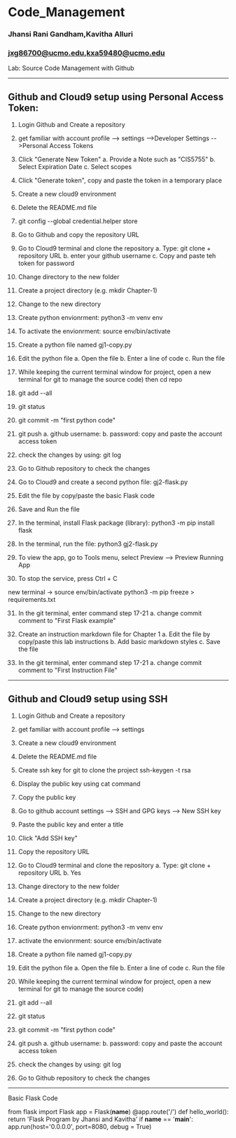 # Code_Management
### Jhansi Rani Gandham,Kavitha Alluri
### jxg86700@ucmo.edu,kxa59480@ucmo.edu

Lab: Source Code Management with Github

----------------------------------------------------
Github and Cloud9 setup using Personal Access Token:
----------------------------------------------------- 
1. Login Github and Create a repository
2. get familiar with account profile --> settings -->Developer Settings -->Personal Access Tokens 
3. Click "Generate New Token" 
   a. Provide a Note such as "CIS5755"
   b. Select Expiration Date
   c. Select scopes
4. Click "Generate token", copy and paste the token in a temporary place
5. Create a new cloud9 environment
6. Delete the README.md file
7. git config --global credential.helper store
8. Go to Github and copy the repository URL
9. Go to Cloud9 terminal and clone the repository
  a. Type: git clone + repository URL
  b. enter your github username
  c. Copy and paste teh token for password
10. Change directory to the new folder
11. Create a project directory (e.g. mkdir Chapter-1)
12. Change to the new directory
13. Create python envionrment: python3 -m venv env
14. To activate the envionrment: source env/bin/activate
15. Create a python file named gj1-copy.py
16. Edit the python file
  a. Open the file
  b. Enter a line of code
  c. Run the file
17. While keeping the current terminal window for project,  open a new terminal for git to manage the source code) then cd repo

18. git add --all
19. git status
20. git commit -m "first python code"
21. git push
  a. github username:
  b. password: copy and paste the account access token
22. check the changes by using: git log
23. Go to Github repository to check the changes
24. Go to Cloud9 and create a second python file: gj2-flask.py
25. Edit the file by copy/paste the basic Flask code
26. Save and Run the file
27. In the terminal, install Flask package (library): python3 -m pip install flask
28. In the terminal, run the file: python3 gj2-flask.py
29. To view the app, go to Tools menu, select Preview --> Preview Running App
30. To stop the service, press Ctrl + C

new terminal -> source env/bin/activate
python3 -m pip freeze > requirements.txt

31. In the git terminal, enter command step 17-21
   a. change commit comment to "First Flask example"

32. Create an instruction markdown file for Chapter 1
   a. Edit the file by copy/paste this lab instructions
   b. Add basic markdown styles
   c. Save the file
33. In the git terminal, enter command step 17-21
   a. change commit comment to "First Instruction File"


---------------------------------------------
Github and Cloud9 setup using SSH
-------------------------------------------
1. Login Github and Create a repository
2. get familiar with account profile --> settings 
3. Create a new cloud9 environment
4. Delete the README.md file
5. Create ssh key for git to clone the project
ssh-keygen -t rsa
6. Display the public key using cat command
7. Copy the public key
8. Go to github account settings --> SSH and GPG keys --> New SSH key 
9. Paste the public key and enter a title
10. Click "Add SSH key"
11. Copy the repository URL
12. Go to Cloud9 terminal and clone the repository
  a. Type: git clone + repository URL
  b. Yes

13. Change directory to the new folder
14. Create a project directory (e.g. mkdir Chapter-1)
15. Change to the new directory
16. Create python envionrment: python3 -m venv env
17. activate the envionrment: source env/bin/activate
18. Create a python file named gj1-copy.py
19. Edit the python file
  a. Open the file
  b. Enter a line of code
  c. Run the file
20. While keeping the current terminal window for project,  open a new terminal for git to manage the source code) 
21. git add --all
22. git status
23. git commit -m "first python code"
24. git push
  a. github username:
  b. password: copy and paste the account access token

25. check the changes by using: git log
26. Go to Github repository to check the changes

-----------------------------------------------------------------

Basic Flask Code

from flask import Flask
app = Flask(__name__)
@app.route('/')
def hello_world():
   return 'Flask Program by Jhansi and Kavitha'
if __name__ == '__main__':
    app.run(host='0.0.0.0', port=8080, debug = True)


